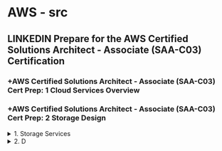 # AWS - src

## LINKEDIN Prepare for the AWS Certified Solutions Architect - Associate (SAA-C03) Certification

### +AWS Certified Solutions Architect - Associate (SAA-C03) Cert Prep: 1 Cloud Services Overview

### +AWS Certified Solutions Architect - Associate (SAA-C03) Cert Prep: 2 Storage Design

<details>
<summary>1. Storage Services </summary>

# Storage Services

```x

```

# #END</details>

<details>
<summary>2. D </summary>

# D

```x

```

```x

```

```x

```

```x

```

```x

```

```x

```

# #END</details>
